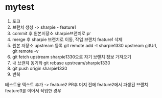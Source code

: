 # mytest

1. 포크
2. 브랜치 생성 -> sharpie - feature1
3. commit 후 원본저장소 sharpie브랜치로 pr
4. merge 후 sharpie 브랜치로 이동, 작업 브랜치 feature1 삭제
5. 원본 저장소 upstream 등록 git remote add -t sharpie1330 upstream gitUrl, git remote -v
6. git fetch upstream sharpie1330으로 자기 브랜치 정보 가져오기
7. 내 브랜치 동기화 git rebase upstream/sharpie1330
8. git push origin sharpie1330
9. 반복

테스트용 텍스트 추가
-> feature2 PR후 머지 전에 feature2에서 파생된 브랜치 feature3를 이어서 작업한 경우